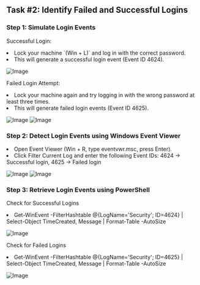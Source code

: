 ## Task #2: Identify Failed and Successful Logins

### Step 1: Simulate Login Events
Successful Login:
<li>Lock your machine `(Win + L)` and log in with the correct password.</li>
<li>This will generate a successful login event (Event ID 4624).</li>

![Image](https://github.com/user-attachments/assets/98c088db-cbd6-4348-af6a-e23278bdf5e2)

Failed Login Attempt:
<li>Lock your machine again and try logging in with the wrong password at least three times.</li>
<li>This will generate failed login events (Event ID 4625).</li>

 ![Image](https://github.com/user-attachments/assets/7655ea39-5589-4d0d-ad37-e4067349785b)
 ![Image](https://github.com/user-attachments/assets/841af92e-238b-4082-8271-2bc6c566cd94)

### Step 2: Detect Login Events using Windows Event Viewer
<li>Open Event Viewer (Win + R, type eventvwr.msc, press Enter).</li>
<li>Click Filter Current Log and enter the following Event IDs: 4624 → Successful login, 4625 → Failed login</li>

![Image](https://github.com/user-attachments/assets/a43b64ea-c447-41a4-b4ff-33e1b79ebd4f)
![Image](https://github.com/user-attachments/assets/eb67c335-8161-414f-b680-f07f26385409)

### Step 3: Retrieve Login Events using PowerShell
Check for Successful Logins
<li>Get-WinEvent -FilterHashtable @{LogName='Security'; ID=4624} | Select-Object TimeCreated, Message | Format-Table -AutoSize</li> 

![Image](https://github.com/user-attachments/assets/cb47e48d-69eb-473a-b747-c68288e264ff)

Check for Failed Logins
<li>Get-WinEvent -FilterHashtable @{LogName='Security'; ID=4625} | Select-Object TimeCreated, Message | Format-Table -AutoSize</li> 

![Image](https://github.com/user-attachments/assets/9d6b4e4a-a109-4ebb-a5cd-c3e23c05ddfd)
